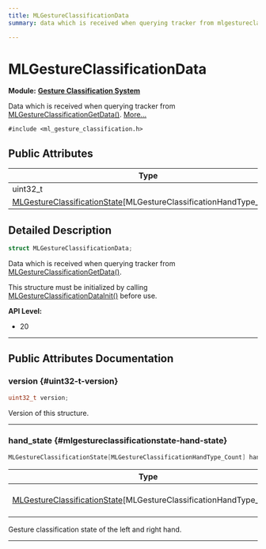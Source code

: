 ```yaml
---
title: MLGestureClassificationData
summary: data which is received when querying tracker from mlgestureclassificationgetdata. 

---
```


# MLGestureClassificationData

**Module:** **[Gesture Classification System](/versioned_docs/version-14-Jun-2023/api-ref/api/Modules/group___gesture_classification/group___gesture_classification.md)**



Data which is received when querying tracker from [MLGestureClassificationGetData()](/versioned_docs/version-14-Jun-2023/api-ref/api/Modules/group___gesture_classification/group___gesture_classification.md#mlresult-mlgestureclassificationgetdata).  [More...](#detailed-description)


`#include <ml_gesture_classification.h>`

## Public Attributes

| Type           | Name           |
| -------------- | -------------- |
| uint32_t | **[version](/versioned_docs/version-14-Jun-2023/api-ref/api/Modules/group___gesture_classification/struct_m_l_gesture_classification_data.md#uint32-t-version)**  |
| [MLGestureClassificationState](/versioned_docs/version-14-Jun-2023/api-ref/api/Modules/group___gesture_classification/struct_m_l_gesture_classification_state.md)[MLGestureClassificationHandType_Count] | **[hand_state](/versioned_docs/version-14-Jun-2023/api-ref/api/Modules/group___gesture_classification/struct_m_l_gesture_classification_data.md#mlgestureclassificationstate-hand-state)**  |

## Detailed Description

```cpp
struct MLGestureClassificationData;
```

Data which is received when querying tracker from [MLGestureClassificationGetData()](/versioned_docs/version-14-Jun-2023/api-ref/api/Modules/group___gesture_classification/group___gesture_classification.md#mlresult-mlgestureclassificationgetdata). 

This structure must be initialized by calling [MLGestureClassificationDataInit()](/versioned_docs/version-14-Jun-2023/api-ref/api/Modules/group___gesture_classification/group___gesture_classification.md#void-mlgestureclassificationdatainit) before use.




**API Level:**
  * 20




-----------
## Public Attributes Documentation

### version {#uint32-t-version}

```cpp
uint32_t version;
```


Version of this structure. 





-----------

### hand_state {#mlgestureclassificationstate-hand-state}

```cpp
MLGestureClassificationState[MLGestureClassificationHandType_Count] hand_state;
```



| Type | Description |
|--|--|
| [MLGestureClassificationState](/versioned_docs/version-14-Jun-2023/api-ref/api/Modules/group___gesture_classification/struct_m_l_gesture_classification_state.md)[MLGestureClassificationHandType_Count] | Gesture classification state of a single hand. [MLGestureClassificationHandType_Count] |


Gesture classification state of the left and right hand. 





-----------

